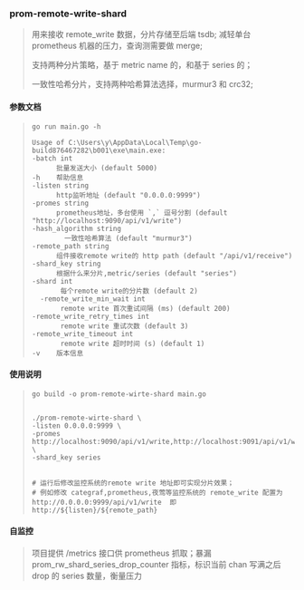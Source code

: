 ### prom-remote-write-shard
> 用来接收 remote_write 数据，分片存储至后端 tsdb; 减轻单台 prometheus 机器的压力，查询测需要做 merge;
>
> 支持两种分片策略，基于 metric name 的，和基于 series 的；
>
> 一致性哈希分片，支持两种哈希算法选择，murmur3 和 crc32;




#### 参数文档
> ```shell
> go run main.go -h
> 
> Usage of C:\Users\y\AppData\Local\Temp\go-build876467282\b001\exe\main.exe:
> -batch int
> 		批量发送大小 (default 5000)
> -h    帮助信息
> -listen string
> 		http监听地址 (default "0.0.0.0:9999")
> -promes string
> 		prometheus地址，多台使用 `,` 逗号分割 (default "http://localhost:9090/api/v1/write")
> -hash_algorithm string                     
>         一致性哈希算法 (default "murmur3")
> -remote_path string
> 		组件接收remote write的 http path (default "/api/v1/receive")
> -shard_key string
> 		根据什么来分片,metric/series (default "series")
> -shard int
>        每个remote write的分片数 (default 2)
>   -remote_write_min_wait int
>        remote write 首次重试间隔 (ms) (default 200)
> -remote_write_retry_times int
>        remote write 重试次数 (default 3)
> -remote_write_timeout int
>        remote write 超时时间 (s) (default 1)
> -v    版本信息
> ```



#### 使用说明

> ```shell
> go build -o prom-remote-wirte-shard main.go
> 
> 
> ./prom-remote-wirte-shard \
> -listen 0.0.0.0:9999 \
> -promes http://localhost:9090/api/v1/write,http://localhost:9091/api/v1/write \
> -shard_key series
> 
> 
> # 运行后修改监控系统的remote write 地址即可实现分片效果；
> # 例如修改 categraf,prometheus,夜莺等监控系统的 remote_write 配置为  http://0.0.0.0:9999/api/v1/write  即 http://${listen}/${remote_path}
> ```


#### 自监控
> 项目提供 /metrics 接口供 prometheus 抓取；暴漏 prom_rw_shard_series_drop_counter 指标，标识当前 chan 写满之后 drop 的 series 数量，衡量压力